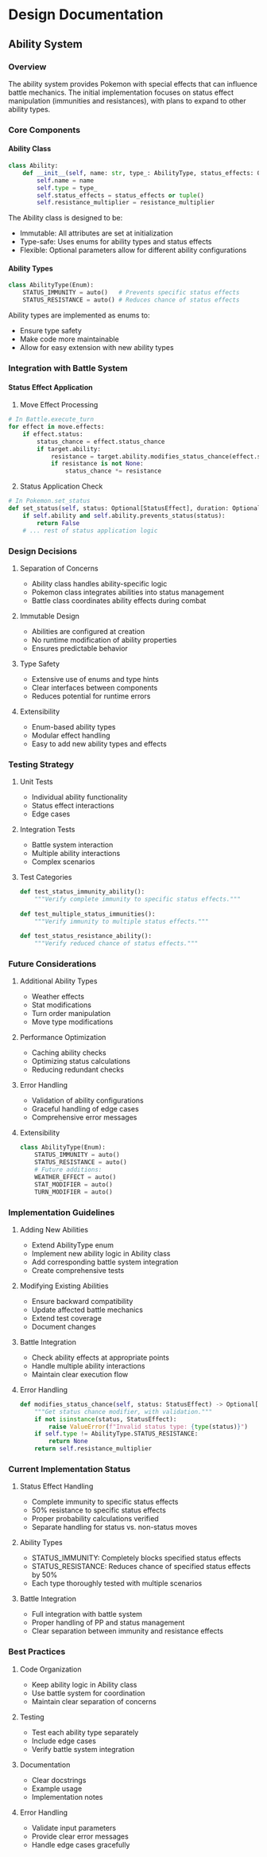 # Design Documentation

## Ability System

### Overview
The ability system provides Pokemon with special effects that can influence battle mechanics. The initial implementation focuses on status effect manipulation (immunities and resistances), with plans to expand to other ability types.

### Core Components

#### Ability Class
```python
class Ability:
    def __init__(self, name: str, type_: AbilityType, status_effects: Optional[tuple[StatusEffect, ...]] = None, resistance_multiplier: float = 0.5):
        self.name = name
        self.type = type_
        self.status_effects = status_effects or tuple()
        self.resistance_multiplier = resistance_multiplier
```

The Ability class is designed to be:
- Immutable: All attributes are set at initialization
- Type-safe: Uses enums for ability types and status effects
- Flexible: Optional parameters allow for different ability configurations

#### Ability Types
```python
class AbilityType(Enum):
    STATUS_IMMUNITY = auto()   # Prevents specific status effects
    STATUS_RESISTANCE = auto() # Reduces chance of status effects
```

Ability types are implemented as enums to:
- Ensure type safety
- Make code more maintainable
- Allow for easy extension with new ability types

### Integration with Battle System

#### Status Effect Application
1. Move Effect Processing
```python
# In Battle.execute_turn
for effect in move.effects:
    if effect.status:
        status_chance = effect.status_chance
        if target.ability:
            resistance = target.ability.modifies_status_chance(effect.status)
            if resistance is not None:
                status_chance *= resistance
```

2. Status Application Check
```python
# In Pokemon.set_status
def set_status(self, status: Optional[StatusEffect], duration: Optional[int] = None) -> bool:
    if self.ability and self.ability.prevents_status(status):
        return False
    # ... rest of status application logic
```

### Design Decisions

1. Separation of Concerns
   - Ability class handles ability-specific logic
   - Pokemon class integrates abilities into status management
   - Battle class coordinates ability effects during combat

2. Immutable Design
   - Abilities are configured at creation
   - No runtime modification of ability properties
   - Ensures predictable behavior

3. Type Safety
   - Extensive use of enums and type hints
   - Clear interfaces between components
   - Reduces potential for runtime errors

4. Extensibility
   - Enum-based ability types
   - Modular effect handling
   - Easy to add new ability types and effects

### Testing Strategy

1. Unit Tests
   - Individual ability functionality
   - Status effect interactions
   - Edge cases

2. Integration Tests
   - Battle system interaction
   - Multiple ability interactions
   - Complex scenarios

3. Test Categories
   ```python
   def test_status_immunity_ability():
       """Verify complete immunity to specific status effects."""
       
   def test_multiple_status_immunities():
       """Verify immunity to multiple status effects."""
       
   def test_status_resistance_ability():
       """Verify reduced chance of status effects."""
   ```

### Future Considerations

1. Additional Ability Types
   - Weather effects
   - Stat modifications
   - Turn order manipulation
   - Move type modifications

2. Performance Optimization
   - Caching ability checks
   - Optimizing status calculations
   - Reducing redundant checks

3. Error Handling
   - Validation of ability configurations
   - Graceful handling of edge cases
   - Comprehensive error messages

4. Extensibility
   ```python
   class AbilityType(Enum):
       STATUS_IMMUNITY = auto()
       STATUS_RESISTANCE = auto()
       # Future additions:
       WEATHER_EFFECT = auto()
       STAT_MODIFIER = auto()
       TURN_MODIFIER = auto()
   ```

### Implementation Guidelines

1. Adding New Abilities
   - Extend AbilityType enum
   - Implement new ability logic in Ability class
   - Add corresponding battle system integration
   - Create comprehensive tests

2. Modifying Existing Abilities
   - Ensure backward compatibility
   - Update affected battle mechanics
   - Extend test coverage
   - Document changes

3. Battle Integration
   - Check ability effects at appropriate points
   - Handle multiple ability interactions
   - Maintain clear execution flow

4. Error Handling
   ```python
   def modifies_status_chance(self, status: StatusEffect) -> Optional[float]:
       """Get status chance modifier, with validation."""
       if not isinstance(status, StatusEffect):
           raise ValueError(f"Invalid status type: {type(status)}")
       if self.type != AbilityType.STATUS_RESISTANCE:
           return None
       return self.resistance_multiplier
   ```

### Current Implementation Status

1. Status Effect Handling
    - Complete immunity to specific status effects
    - 50% resistance to specific status effects
    - Proper probability calculations verified
    - Separate handling for status vs. non-status moves

2. Ability Types
    - STATUS_IMMUNITY: Completely blocks specified status effects
    - STATUS_RESISTANCE: Reduces chance of specified status effects by 50%
    - Each type thoroughly tested with multiple scenarios

3. Battle Integration
    - Full integration with battle system
    - Proper handling of PP and status management
    - Clear separation between immunity and resistance effects

### Best Practices

1. Code Organization
   - Keep ability logic in Ability class
   - Use battle system for coordination
   - Maintain clear separation of concerns

2. Testing
   - Test each ability type separately
   - Include edge cases
   - Verify battle system integration

3. Documentation
   - Clear docstrings
   - Example usage
   - Implementation notes

4. Error Handling
   - Validate input parameters
   - Provide clear error messages
   - Handle edge cases gracefully

